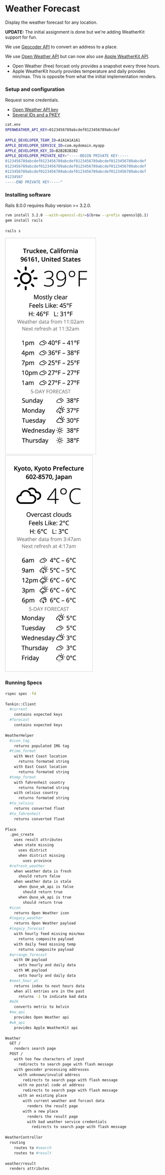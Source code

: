 # Weather Forecast
Display the weather forecast for any location.

**UPDATE:** The initial assignment is done but we're adding WeatherKit support for fun.

We use [Geocoder API](geocoder-api.md) to convert an address to a place.

We use [Open Weather API](open-weather-api.md) but can now also
use [Apple WeatherKit API](apple-weather-api.md).

- Open Weather (free) forcast only provides a snapshot every three hours.
- Apple WeatherKit hourly provides temperature and daily provides min/max.
  This is opposite from what the initial implementation renders.

### Setup and configuration

Request some credentials.
- [Open Weather API key](https://home.openweathermap.org/api_keys)
- [Several IDs and a PKEY](https://github.com/superbasicxyz/tenkit)

```sh
cat.env
OPENWEATHER_API_KEY=0123456789abcdef0123456789abcdef

APPLE_DEVELOPER_TEAM_ID=A1A1A1A1A1
APPLE_DEVELOPER_SERVICE_ID=com.mydomain.myapp
APPLE_DEVELOPER_KEY_ID=B2B2B2B2B2
APPLE_DEVELOPER_PRIVATE_KEY="-----BEGIN PRIVATE KEY-----
0123456789abcdef0123456789abcdef0123456789abcdef0123456789abcdef
0123456789abcdef0123456789abcdef0123456789abcdef0123456789abcdef
0123456789abcdef0123456789abcdef0123456789abcdef0123456789abcdef
01234567
-----END PRIVATE KEY-----"
```

### Installing software

Rails 8.0.0 requires Ruby version >= 3.2.0.
```sh
rvm install 3.2.0 --with-openssl-dir=$(brew --prefix openssl@1.1)
gem install rails

rails s
```

<img src="https://raw.githubusercontent.com/woodie/forecast/master/truckee.png" height="700px"> &nbsp;
<img src="https://raw.githubusercontent.com/woodie/forecast/master/kyoto.png" height="700px">

### Running Specs

```sh
rspec spec -fd

Tenkin::Client
  #current
    contains expected keys
  #forecast
    contains expected keys

WeatherHelper
  #icon_tag
    returns populated IMG tag
  #time_format
    with West Coast location
      returns formated string
    with East Coast location
      returns formated string
  #temp_format
    with fahrenheit country
      returns formated string
    with celsius country
      returns formated string
  #to_celsius
    returns converted float
  #to_fahrenheit
    returns converted float

Place
  .geo_create
    uses result attributes
    when state missing
      uses district
      when district missing
        uses province
  #refresh_weather
    when weather data is fresh
      should return false
    when weather data is stale
      when @use_wk_api is false
        should return true
      when @use_wk_api is true
        should return true
  #icon
    returns Open Weather icon
  #legacy_weather
    returns Open Weather payload
  #legacy_forecast
    with hourly feed missing min/max
      returns composite payload
    with daily feed missing temp
      returns composite payload
  #arrange_forecast
    with OW payload
      sets hourly and daily data
    with WK payload
      sets hourly and daily data
  #next_hour_at
    returns index to next hours data
    when all entries are in the past
      returns -1 to indicate bad data
  #m2k
    converts metric to kelvin
  #ow_api
    provides Open Weather api
  #wk_api
    provides Apple WeatherKit api

Weather
  GET /
    renders search page
  POST /
    with too few characters of input
      redirects to search page with flash message
    with geocoder processing addresses
      with unknown/invalid address
        redirects to search page with flash message
      with no postal code at address
        redirects to search page with flash message
      with an existing place
        with current weather and forcast data
          renders the result page
        with a new place
          renders the result page
          with bad weather service credentials
            redirects to search page with flash message

WeatherController
  routing
    routes to #search
    routes to #result

weather/result
  renders attributes
```
